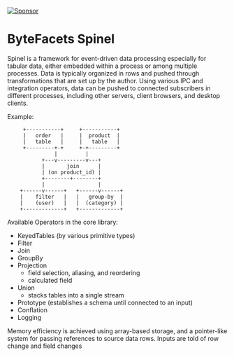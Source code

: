 [![Sponsor](https://img.shields.io/badge/Sponsor-%E2%9D%A4-lightgrey?logo=github)](https://github.com/sponsors/bytefacets)

# ByteFacets Spinel

Spinel is a framework for event-driven data processing especially for tabular data, either
embedded within a process or among multiple processes. Data is typically organized in rows 
and pushed through transformations that are set up by the author. Using various 
IPC and integration operators, data can be pushed to connected subscribers in different
processes, including other servers, client browsers, and desktop clients.

Example:

         +-----------+     +-----------+
         |   order   |     |  product  |
         |   table   |     |   table   |
         +---------+-+     +-+---------+
                   |         |                
               +---v---------v---+              
               |       join      |              
               | (on product_id) |              
               +--------+--------+              
               |                 |
        +------v------+   +------v------+              
        |    filter   |   |   group-by  |              
        |    (user)   |   |  (category) |              
        +-------------+   +-------------+           

Available Operators in the core library:
- KeyedTables (by various primitive types)
- Filter
- Join
- GroupBy
- Projection
  - field selection, aliasing, and reordering
  - calculated field
- Union
  - stacks tables into a single stream
- Prototype (establishes a schema until connected to an input)
- Conflation
- Logging

Memory efficiency is achieved using array-based storage, and a pointer-like system for
passing references to source data rows. Inputs are told of row change and field changes
